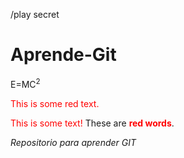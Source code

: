 /play secret
# Aprende-Git
E=MC<sup>2</sup>
<p style='color:red'>This is some red text.</p>
<font color="red">This is some text!</font>
These are <b style='color:red'>red words</b>.


*Repositorio para aprender GIT*

